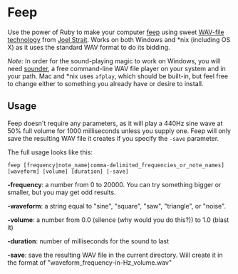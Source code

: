# Feep

Use the power of Ruby to make your computer [feep](http://dictionary.reference.com/browse/feep) using sweet [WAV-file technology](http://wavefilegem.com) from [Joel Strait](https://github.com/jstrait). Works on both Windows and *nix (including OS X) as it uses the standard WAV format to do its bidding.

_Note:_ In order for the sound-playing magic to work on Windows, you will need [sounder](http://www.elifulkerson.com/projects/commandline-wav-player.php), a free command-line WAV file player on your system and in your path. Mac and *nix uses `afplay`, which should be built-in, but feel free to change either to something you already have or desire to install.

## Usage

Feep doesn't require any parameters, as it will play a 440Hz sine wave at 50% full volume for 1000 milliseconds unless you supply one. Feep will only save the resulting WAV file it creates if you specify the `-save` parameter.

The full usage looks like this:

`feep [frequency|note_name|comma-delimited_frequencies_or_note_names] [waveform] [volume] [duration] [-save]`

**-frequency**: a number from 0 to 20000. You can try something bigger or smaller, but you may get odd results.

**-waveform**: a string equal to "sine", "square", "saw", "triangle", or "noise".

**-volume**: a number from 0.0 (silence (why would you do this?)) to 1.0 (blast it)

**-duration**: number of milliseconds for the sound to last

**-save**: save the resulting WAV file in the current directory. Will create it in the format of "waveform_frequency-in-Hz_volume.wav"